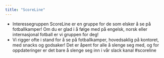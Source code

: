 ```yaml
---
title: "ScoreLine"
---
```


- Interessegruppen ScoreLine er en gruppe for de som elsker å se på fotballkamper! Om du er glad i å følge med på engelsk, norsk eller internasjonal fotball er vi gruppen for deg! 
 - Vi rigger ofte i stand for å se på fotballkamper, hovedsaklig på kontoret, med snacks og godsaker! Det er åpent for alle å slenge seg med, og for oppdateringer er det bare å slenge seg inn i vår slack kanal #scoreline